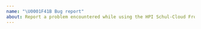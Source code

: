 ```yaml
---
name: "\U0001F41B Bug report"
about: Report a problem encountered while using the HPI Schul-Cloud Frontend
---
```


<!--
First and foremost, we’d like to thank you for taking the time to contribute to our project.
To submit an issue related to UI or specific features, please use our ticket system:
https://ticketsystem.dbildungscloud.de/secure/CreateIssue!default.jspa

Github Issues are only used for setup related stuff like new tool proposals, setup bugfixes and more such things.
-->

